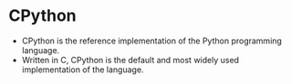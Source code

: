 # CPython

* CPython is the reference implementation of the Python programming language.
* Written in C, CPython is the default and most widely used implementation of the language.
